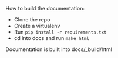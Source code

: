 How to build the documentation:
- Clone the repo
- Create a virtualenv
- Run `pip install -r requirements.txt`
- cd into docs and run `make html`

Documentation is built into docs/_build/html
